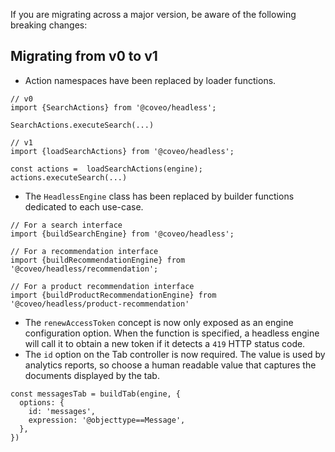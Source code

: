 If you are migrating across a major version, be aware of the following breaking changes:

## Migrating from v0 to v1

- Action namespaces have been replaced by loader functions.
```
// v0
import {SearchActions} from '@coveo/headless';

SearchActions.executeSearch(...)

// v1
import {loadSearchActions} from '@coveo/headless';

const actions =  loadSearchActions(engine);
actions.executeSearch(...)
```

- The `HeadlessEngine` class has been replaced by builder functions dedicated to each use-case.
```
// For a search interface
import {buildSearchEngine} from '@coveo/headless';

// For a recommendation interface
import {buildRecommendationEngine} from '@coveo/headless/recommendation';

// For a product recommendation interface
import {buildProductRecommendationEngine} from '@coveo/headless/product-recommendation'
```

- The `renewAccessToken` concept is now only exposed as an engine configuration option. When the function is specified, a headless engine will call it to obtain a new token if it detects a `419` HTTP status code.
- The `id` option on the Tab controller is now required. The value is used by analytics reports, so choose a human readable value that captures the documents displayed by the tab.

```
const messagesTab = buildTab(engine, {
  options: {
    id: 'messages',
    expression: '@objecttype==Message',
  },
})
```
